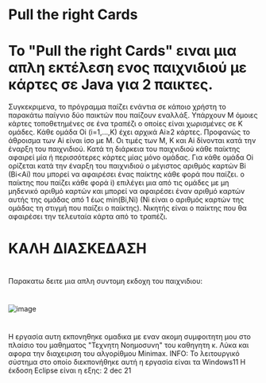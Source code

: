# Pull the right Cards


# Το "Pull the right Cards" ειναι μια απλη εκτέλεση ενος παιχνιδιού με κάρτες σε Java για 2 παικτες.



Συγκεκριμενα, το πρόγραμμα παίζει ενάντια σε κάποιο χρήστη το παρακάτω παίγνιο δύο παικτών που παίζουν εναλλάξ. Υπάρχουν Μ όμοιες κάρτες τοποθετημένες σε ένα τραπέζι ο οποίες είναι χωρισμένες σε Κ ομάδες. Κάθε ομάδα Oi (i=1,…,K) έχει αρχικά Ai≥2 κάρτες. Προφανώς το άθροισμα των Ai είναι ίσο με Μ. Οι τιμές των Μ, Κ και Ai δίνονται κατά την έναρξη του παιχνιδιού. 
Κατά τη διάρκεια του παιχνιδιού κάθε παίκτης αφαιρεί μία ή περισσότερες κάρτες μίας μόνο ομάδας. 
Για κάθε ομάδα Οi ορίζεται κατά την έναρξη του παιχνιδιού ο μέγιστος αριθμός καρτών Βi (Bi<Ai) που μπορεί να αφαιρέσει ένας παίκτης κάθε φορά που παίζει. ο παίκτης που παίζει κάθε φορά i) επιλέγει μια από τις ομάδες με μη μηδενικό αριθμό καρτών και μπορεί να αφαιρέσει έναν αριθμό καρτών αυτής της ομάδας από 1 έως min(Βi,Ni) (Ni είναι ο 
αριθμός καρτών της ομάδας τη στιγμή που παίζει ο παίκτης). Νικητής είναι ο παίκτης που θα αφαιρέσει την τελευταία κάρτα από το τραπέζι.
# ΚΑΛΗ ΔΙΑΣΚΕΔΑΣΗ
#
#
#

Παρακατω δειτε μια απλη συντομη εκδοχη του παιχνιδιου:

#
#
#



![image](https://github.com/StavroulaKoutsikou/Pull-the-right-Cards-/assets/72344015/bd2801e0-e5c2-4582-8fdb-831d4c628d88)

#
Η εργασία αυτη εκπονηθηκε ομαδικα με εναν ακομη συμφοιτητη μου στο πλαίσιο του μαθηματος "Τεχνητη Νοημοσυνη" του καθηγητη κ. Λύκα και αφορα την διαχειριση του αλγορίθμου Minimax. 
INFO: Το λειτουργικό σύστημα στο οποίο διεκπονήθηκε αυτή η εργασία είναι τα Windows11 Η έκδοση Eclipse είναι η εξης: 2 dec 21
